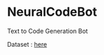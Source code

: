 # NeuralCodeBot
Text to Code Generation Bot


Dataset : [here](https://huggingface.co/datasets/anujsahani01/TextCodeDepot)
